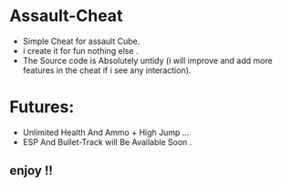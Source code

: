 # Assault-Cheat

* Simple Cheat for assault Cube.
* i create it for fun nothing else .
* The Source code is Absolutely untidy (i will improve and  add more features in the cheat if i see any interaction).

# Futures:
* Unlimited Health  And  Ammo + High Jump ...
* ESP And Bullet-Track will Be Available Soon  .

##  enjoy !!

